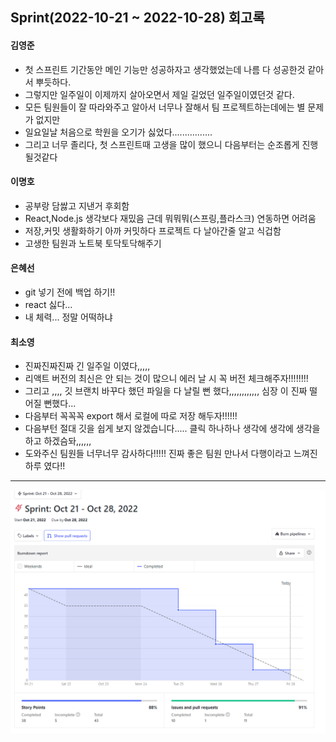 ## Sprint(2022-10-21 ~ 2022-10-28) 회고록

<h4>김영준</h4>   
   
- 첫 스프린트 기간동안 메인 기능만 성공하자고 생각했었는데 나름 다 성공한것 같아서 뿌듯하다.                   
- 그렇지만 일주일이 이제까지 살아오면서 제일 길었던 일주일이였던것 같다.                     
- 모든 팀원들이 잘 따라와주고 알아서 너무나 잘해서 팀 프로젝트하는데에는 별 문제가 없지만   
- 일요일날 처음으로 학원을 오기가 싫었다................      
- 그리고 너무 졸리다, 첫 스프린트때 고생을 많이 했으니 다음부터는 순조롭게 진행될것같다      

<h4>이명호</h4>

- 공부랑 담쌇고 지낸거 후회함 
- React,Node.js 생각보다 재밌음 근데 뭐뭐뭐(스프링,플라스크) 연동하면 어려움
- 저장,커밋 생활화하기 아까 커밋하다 프로젝트 다 날아간줄 알고 식겁함
- 고생한 팀원과 노트북 토닥토닥해주기

<h4>은혜선</h4>

- git 넣기 전에 백업 하기!!
- react 싫다...
- 내 체력... 정말 어떡하냐 

<h4>최소영</h4>

- 진짜진짜진짜 긴 일주일 이였다,,,,,
- 리액트 버전의 최신은 안 되는 것이 많으니 에러 날 시 꼭 버전 체크해주자!!!!!!!!
- 그리고 ,,,, 깃 브랜치 바꾸다 했던 파일을 다 날릴 뻔 했다,,,,,,,,,,,, 심장 이 진짜 떨어질 뻔했다... 
- 다음부터 꼭꼭꼭 export 해서 로컬에 따로 저장 해두자!!!!!! 
- 다음부턴 절대 깃을 쉽게 보지 않겠습니다..... 클릭 하나하나 생각에 생각에 생각을 하고 하겠슴돠,,,,,,
- 도와주신 팀원들 너무너무 감사하다!!!!! 진짜 좋은 팀원 만나서 다행이라고 느껴진 하루 였다!!
---
![이미지](./Burndown_report(1주차).png)
